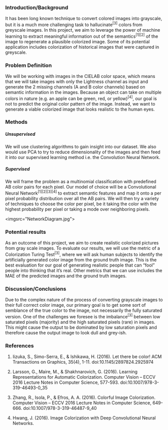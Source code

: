 ### Introduction/Background 

It has been long known technique to convert colored images into grayscale, but it is a much more challenging task to hallucinate<sup>[3]</sup> colors from greyscale images. In this project, we aim to leverage the power of machine learning to extract meaningful information out of the semantics<sup>[1]</sup><sup>[2]</sup> of the image to regenerate a plausible colorized image. Some of its potential application includes colorization of historical images that were captured in greyscale. 

### Problem Definition 

We will be working with images in the CIELAB color space, which means that we will take images with only the Lightness channel as input and generate the 2 missing channels (A and B color channels) based on semantic information in the images. Because an object can take on multiple colors in nature (e.g. an apple can be green, red, or yellow)<sup>[4]</sup>, our goal is not to predict the original color pattern of the image. Instead, we want to generate a viable colorized image that looks realistic to the human eyes.  

### Methods 

##### Unsupervised 
We will use clustering algorithms to gain insight into our dataset. We also would use PCA to try to reduce dimensionality of the images and then feed it into our supervised learning method i.e. the Convolution Neural Network. 

##### Supervised
We will frame the problem as a multinomial classification with predefined AB color pairs for each pixel.  Our model of choice will be a Convolutional Neural Network<sup>[1]</sup><sup>[2]</sup><sup>[3]</sup><sup>[4]</sup> to extract semantic features and map it onto a per pixel probability distribution over all the AB pairs. We will then try a variety of techniques to choose the color per pixel, be it taking the color with the highest probability per pixel or taking a mode over neighboring pixels.

<imgsrc="NetworkDiagram.jpg">

### Potential results

As an outcome of this project, we aim to create realistic colorized pictures from gray scale images. To evaluate our results, we will use the metric of a Colorization Turing Test<sup>[3]</sup>, where we will ask human subjects to identify the artificially generated color image from the ground truth image. This is the best evaluation for our goal of generating realistic people that can “fool” people into thinking that it’s real. Other metrics that we can use includes the MAE of the predicted images and the ground truth images. 

### Discussion/Conclusions 
Due to the complex nature of the process of converting grayscale images to their full correct color image, our primary goal is to get some sort of semblance of the true color to the image, not necessarily the fully saturated version. One of the challenges we foresee is the imbalance<sup>[3]</sup> between low saturated pixels (majority) and the high saturated pixels (rare) in images. This might cause the output to be dominated by low saturation pixels and therefore cause the output image to look dull and grey-ish. 

### References 
1. Iizuka, S., Simo-Serra, E., & Ishikawa, H. (2016). Let there be color! ACM Transactions on Graphics, 35(4), 1-11. doi:10.1145/2897824.2925974 

2. Larsson, G., Maire, M., & Shakhnarovich, G. (2016). Learning Representations for Automatic Colorization. Computer Vision – ECCV 2016 Lecture Notes in Computer Science, 577-593. doi:10.1007/978-3-319-46493-0_35 

3. Zhang, R., Isola, P., & Efros, A. A. (2016). Colorful Image Colorization. Computer Vision – ECCV 2016 Lecture Notes in Computer Science, 649-666. doi:10.1007/978-3-319-46487-9_40 

4. Hwang, J. (2016). Image Colorization with Deep Convolutional Neural Networks. 
